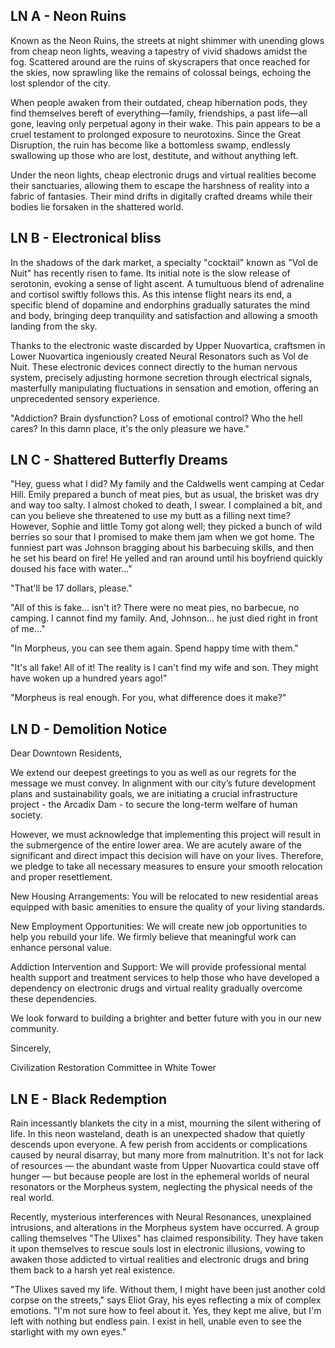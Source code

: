 ## LN A - Neon Ruins

Known as the Neon Ruins, the streets at night shimmer with unending glows from cheap neon lights, weaving a tapestry of vivid shadows amidst the fog. Scattered around are the ruins of skyscrapers that once reached for the skies, now sprawling like the remains of colossal beings, echoing the lost splendor of the city.

When people awaken from their outdated, cheap hibernation pods, they find themselves bereft of everything—family, friendships, a past life—all gone, leaving only perpetual agony in their wake. This pain appears to be a cruel testament to prolonged exposure to neurotoxins. Since the Great Disruption, the ruin has become like a bottomless swamp, endlessly swallowing up those who are lost, destitute, and without anything left.

Under the neon lights, cheap electronic drugs and virtual realities become their sanctuaries, allowing them to escape the harshness of reality into a fabric of fantasies. Their mind drifts in digitally crafted dreams while their bodies lie forsaken in the shattered world.


## LN B - Electronical bliss

In the shadows of the dark market, a specialty "cocktail" known as "Vol de Nuit" has recently risen to fame. Its initial note is the slow release of serotonin, evoking a sense of light ascent. A tumultuous blend of adrenaline and cortisol swiftly follows this. As this intense flight nears its end, a specific blend of dopamine and endorphins gradually saturates the mind and body, bringing deep tranquility and satisfaction and allowing a smooth landing from the sky.

Thanks to the electronic waste discarded by Upper Nuovartica, craftsmen in Lower Nuovartica ingeniously created Neural Resonators such as Vol de Nuit. These electronic devices connect directly to the human nervous system, precisely adjusting hormone secretion through electrical signals, masterfully manipulating fluctuations in sensation and emotion, offering an unprecedented sensory experience.

"Addiction? Brain dysfunction? Loss of emotional control? Who the hell cares? In this damn place, it's the only pleasure we have."


## LN C - Shattered Butterfly Dreams

"Hey, guess what I did? My family and the Caldwells went camping at Cedar Hill. Emily prepared a bunch of meat pies, but as usual, the brisket was dry and way too salty. I almost choked to death, I swear. I complained a bit, and can you believe she threatened to use my butt as a filling next time? However, Sophie and little Tomy got along well; they picked a bunch of wild berries so sour that I promised to make them jam when we got home. The funniest part was Johnson bragging about his barbecuing skills, and then he set his beard on fire! He yelled and ran around until his boyfriend quickly doused his face with water..."

"That'll be 17 dollars, please."

"All of this is fake... isn't it? There were no meat pies, no barbecue, no camping. I cannot find my family. And, Johnson... he just died right in front of me..."

"In Morpheus, you can see them again. Spend happy time with them."

"It's all fake! All of it! The reality is I can't find my wife and son. They might have woken up a hundred years ago!"

"Morpheus is real enough. For you, what difference does it make?"


## LN D - Demolition Notice

Dear Downtown Residents,

We extend our deepest greetings to you as well as our regrets for the message we must convey. In alignment with our city’s future development plans and sustainability goals, we are initiating a crucial infrastructure project - the Arcadix Dam - to secure the long-term welfare of human society.

However, we must acknowledge that implementing this project will result in the submergence of the entire lower area. We are acutely aware of the significant and direct impact this decision will have on your lives. Therefore, we pledge to take all necessary measures to ensure your smooth relocation and proper resettlement.

New Housing Arrangements: You will be relocated to new residential areas equipped with basic amenities to ensure the quality of your living standards.

New Employment Opportunities: We will create new job opportunities to help you rebuild your life. We firmly believe that meaningful work can enhance personal value.

Addiction Intervention and Support: We will provide professional mental health support and treatment services to help those who have developed a dependency on electronic drugs and virtual reality gradually overcome these dependencies.

We look forward to building a brighter and better future with you in our new community.

Sincerely,

Civilization Restoration Committee in White Tower


## LN E - Black Redemption

Rain incessantly blankets the city in a mist, mourning the silent withering of life. In this neon wasteland, death is an unexpected shadow that quietly descends upon everyone. A few perish from accidents or complications caused by neural disarray, but many more from malnutrition. It's not for lack of resources — the abundant waste from Upper Nuovartica could stave off hunger — but because people are lost in the ephemeral worlds of neural resonators or the Morpheus system, neglecting the physical needs of the real world.

Recently, mysterious interferences with Neural Resonances, unexplained intrusions, and alterations in the Morpheus system have occurred. A group calling themselves "The Ulixes" has claimed responsibility. They have taken it upon themselves to rescue souls lost in electronic illusions, vowing to awaken those addicted to virtual realities and electronic drugs and bring them back to a harsh yet real existence.

"The Ulixes saved my life. Without them, I might have been just another cold corpse on the streets," says Eliot Gray, his eyes reflecting a mix of complex emotions. "I'm not sure how to feel about it. Yes, they kept me alive, but I'm left with nothing but endless pain. I exist in hell, unable even to see the starlight with my own eyes."
